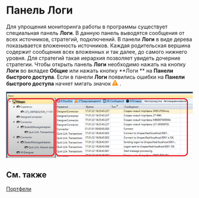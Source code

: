 # Панель Логи

Для упрощения мониторинга работы в программы существует специальная панель **Логи**. В данную панель выводятся сообщения от всех источников, стратегий, подключений. В панели **Логи** в виде дерева показывается вложенность источников. Каждая родительская вершина содержит сообщения всех вложенных и так далее, до самого нижнего уровня. Для стратегий такая иерархия позволяет увидеть дочерние стратегии. Чтобы открыть панель **Логи** необходимо нажать на кнопку **Логи** во вкладке **Общие** или нажать кнопку **Логи ** на **Панели быстрого доступа**. Если в панели **Логи** появились ошибки на **Панели быстрого доступа** начнет мигать значок ![Designer Panel Logs 00](../images/Designer_Panel_Logs_00.png) .

![Designer Panel Logs 01](../images/Designer_Panel_Logs_01.png)

## См. также

[Портфели](Designer_Panel_Portfolios.md)
